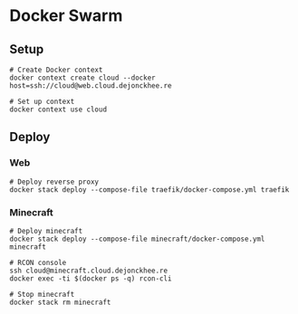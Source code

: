 # Docker Swarm

## Setup

```
# Create Docker context
docker context create cloud --docker host=ssh://cloud@web.cloud.dejonckhee.re

# Set up context
docker context use cloud
```

## Deploy

### Web

```
# Deploy reverse proxy
docker stack deploy --compose-file traefik/docker-compose.yml traefik
```

### Minecraft

```
# Deploy minecraft
docker stack deploy --compose-file minecraft/docker-compose.yml minecraft

# RCON console
ssh cloud@minecraft.cloud.dejonckhee.re 
docker exec -ti $(docker ps -q) rcon-cli

# Stop minecraft
docker stack rm minecraft
```
